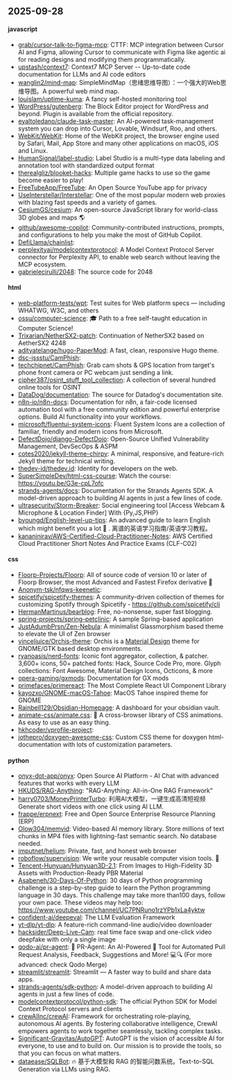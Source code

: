 ## 2025-09-28

#### javascript
* [grab/cursor-talk-to-figma-mcp](https://github.com/grab/cursor-talk-to-figma-mcp): CTTF: MCP integration between Cursor AI and Figma, allowing Cursor to communicate with Figma like agentic ai for reading designs and modifying them programmatically.
* [upstash/context7](https://github.com/upstash/context7): Context7 MCP Server -- Up-to-date code documentation for LLMs and AI code editors
* [wanglin2/mind-map](https://github.com/wanglin2/mind-map): SimpleMindMap（思绪思维导图）：一个强大的Web思维导图。A powerful web mind map.
* [louislam/uptime-kuma](https://github.com/louislam/uptime-kuma): A fancy self-hosted monitoring tool
* [WordPress/gutenberg](https://github.com/WordPress/gutenberg): The Block Editor project for WordPress and beyond. Plugin is available from the official repository.
* [eyaltoledano/claude-task-master](https://github.com/eyaltoledano/claude-task-master): An AI-powered task-management system you can drop into Cursor, Lovable, Windsurf, Roo, and others.
* [WebKit/WebKit](https://github.com/WebKit/WebKit): Home of the WebKit project, the browser engine used by Safari, Mail, App Store and many other applications on macOS, iOS and Linux.
* [HumanSignal/label-studio](https://github.com/HumanSignal/label-studio): Label Studio is a multi-type data labeling and annotation tool with standardized output format
* [therealgliz/blooket-hacks](https://github.com/therealgliz/blooket-hacks): Multiple game hacks to use so the game become easier to play!
* [FreeTubeApp/FreeTube](https://github.com/FreeTubeApp/FreeTube): An Open Source YouTube app for privacy
* [UseInterstellar/Interstellar](https://github.com/UseInterstellar/Interstellar): One of the most popular modern web proxies with blazing fast speeds and a variety of games.
* [CesiumGS/cesium](https://github.com/CesiumGS/cesium): An open-source JavaScript library for world-class 3D globes and maps 🌎
* [github/awesome-copilot](https://github.com/github/awesome-copilot): Community-contributed instructions, prompts, and configurations to help you make the most of GitHub Copilot.
* [DefiLlama/chainlist](https://github.com/DefiLlama/chainlist): 
* [perplexityai/modelcontextprotocol](https://github.com/perplexityai/modelcontextprotocol): A Model Context Protocol Server connector for Perplexity API, to enable web search without leaving the MCP ecosystem.
* [gabrielecirulli/2048](https://github.com/gabrielecirulli/2048): The source code for 2048

#### html
* [web-platform-tests/wpt](https://github.com/web-platform-tests/wpt): Test suites for Web platform specs — including WHATWG, W3C, and others
* [ossu/computer-science](https://github.com/ossu/computer-science): 🎓 Path to a free self-taught education in Computer Science!
* [Trixarian/NetherSX2-patch](https://github.com/Trixarian/NetherSX2-patch): Continuation of NetherSX2 based on AetherSX2 4248
* [adityatelange/hugo-PaperMod](https://github.com/adityatelange/hugo-PaperMod): A fast, clean, responsive Hugo theme.
* [dsc-jssstu/CamPhish](https://github.com/dsc-jssstu/CamPhish): 
* [techchipnet/CamPhish](https://github.com/techchipnet/CamPhish): Grab cam shots & GPS location from target's phone front camera or PC webcam just sending a link.
* [cipher387/osint_stuff_tool_collection](https://github.com/cipher387/osint_stuff_tool_collection): A collection of several hundred online tools for OSINT
* [DataDog/documentation](https://github.com/DataDog/documentation): The source for Datadog's documentation site.
* [n8n-io/n8n-docs](https://github.com/n8n-io/n8n-docs): Documentation for n8n, a fair-code licensed automation tool with a free community edition and powerful enterprise options. Build AI functionality into your workflows.
* [microsoft/fluentui-system-icons](https://github.com/microsoft/fluentui-system-icons): Fluent System Icons are a collection of familiar, friendly and modern icons from Microsoft.
* [DefectDojo/django-DefectDojo](https://github.com/DefectDojo/django-DefectDojo): Open-Source Unified Vulnerability Management, DevSecOps & ASPM
* [cotes2020/jekyll-theme-chirpy](https://github.com/cotes2020/jekyll-theme-chirpy): A minimal, responsive, and feature-rich Jekyll theme for technical writing.
* [thedev-id/thedev.id](https://github.com/thedev-id/thedev.id): Identity for developers on the web.
* [SuperSimpleDev/html-css-course](https://github.com/SuperSimpleDev/html-css-course): Watch the course: https://youtu.be/G3e-cpL7ofc
* [strands-agents/docs](https://github.com/strands-agents/docs): Documentation for the Strands Agents SDK. A model-driven approach to building AI agents in just a few lines of code.
* [ultrasecurity/Storm-Breaker](https://github.com/ultrasecurity/Storm-Breaker): Social engineering tool [Access Webcam & Microphone & Location Finder] With {Py,JS,PHP}
* [byoungd/English-level-up-tips](https://github.com/byoungd/English-level-up-tips): An advanced guide to learn English which might benefit you a lot 🎉 . 离谱的英语学习指南/英语学习教程。
* [kananinirav/AWS-Certified-Cloud-Practitioner-Notes](https://github.com/kananinirav/AWS-Certified-Cloud-Practitioner-Notes): AWS Certified Cloud Practitioner Short Notes And Practice Exams (CLF-C02)

#### css
* [Floorp-Projects/Floorp](https://github.com/Floorp-Projects/Floorp): All of source code of version 10 or later of Floorp Browser, the most Advanced and Fastest Firefox derivative 🦊
* [Anonym-tsk/nfqws-keenetic](https://github.com/Anonym-tsk/nfqws-keenetic): 
* [spicetify/spicetify-themes](https://github.com/spicetify/spicetify-themes): A community-driven collection of themes for customizing Spotify through Spicetify - https://github.com/spicetify/cli
* [HermanMartinus/bearblog](https://github.com/HermanMartinus/bearblog): Free, no-nonsense, super fast blogging.
* [spring-projects/spring-petclinic](https://github.com/spring-projects/spring-petclinic): A sample Spring-based application
* [JustAdumbPrsn/Zen-Nebula](https://github.com/JustAdumbPrsn/Zen-Nebula): A minimalist Glassmorphism based theme to elevate the UI of Zen browser
* [vinceliuice/Orchis-theme](https://github.com/vinceliuice/Orchis-theme): Orchis is a [Material Design](https://material.io) theme for GNOME/GTK based desktop environments.
* [ryanoasis/nerd-fonts](https://github.com/ryanoasis/nerd-fonts): Iconic font aggregator, collection, & patcher. 3,600+ icons, 50+ patched fonts: Hack, Source Code Pro, more. Glyph collections: Font Awesome, Material Design Icons, Octicons, & more
* [opera-gaming/gxmods](https://github.com/opera-gaming/gxmods): Documentation for GX mods
* [primefaces/primereact](https://github.com/primefaces/primereact): The Most Complete React UI Component Library
* [kayozxo/GNOME-macOS-Tahoe](https://github.com/kayozxo/GNOME-macOS-Tahoe): MacOS Tahoe inspired theme for GNOME
* [Rainbell129/Obsidian-Homepage](https://github.com/Rainbell129/Obsidian-Homepage): A dashboard for your obsidian vault.
* [animate-css/animate.css](https://github.com/animate-css/animate.css): 🍿 A cross-browser library of CSS animations. As easy to use as an easy thing.
* [hkhcoder/vprofile-project](https://github.com/hkhcoder/vprofile-project): 
* [jothepro/doxygen-awesome-css](https://github.com/jothepro/doxygen-awesome-css): Custom CSS theme for doxygen html-documentation with lots of customization parameters.

#### python
* [onyx-dot-app/onyx](https://github.com/onyx-dot-app/onyx): Open Source AI Platform - AI Chat with advanced features that works with every LLM
* [HKUDS/RAG-Anything](https://github.com/HKUDS/RAG-Anything): "RAG-Anything: All-in-One RAG Framework"
* [harry0703/MoneyPrinterTurbo](https://github.com/harry0703/MoneyPrinterTurbo): 利用AI大模型，一键生成高清短视频 Generate short videos with one click using AI LLM.
* [frappe/erpnext](https://github.com/frappe/erpnext): Free and Open Source Enterprise Resource Planning (ERP)
* [Olow304/memvid](https://github.com/Olow304/memvid): Video-based AI memory library. Store millions of text chunks in MP4 files with lightning-fast semantic search. No database needed.
* [imputnet/helium](https://github.com/imputnet/helium): Private, fast, and honest web browser
* [roboflow/supervision](https://github.com/roboflow/supervision): We write your reusable computer vision tools. 💜
* [Tencent-Hunyuan/Hunyuan3D-2.1](https://github.com/Tencent-Hunyuan/Hunyuan3D-2.1): From Images to High-Fidelity 3D Assets with Production-Ready PBR Material
* [Asabeneh/30-Days-Of-Python](https://github.com/Asabeneh/30-Days-Of-Python): 30 days of Python programming challenge is a step-by-step guide to learn the Python programming language in 30 days. This challenge may take more than100 days, follow your own pace. These videos may help too: https://www.youtube.com/channel/UC7PNRuno1rzYPb1xLa4yktw
* [confident-ai/deepeval](https://github.com/confident-ai/deepeval): The LLM Evaluation Framework
* [yt-dlp/yt-dlp](https://github.com/yt-dlp/yt-dlp): A feature-rich command-line audio/video downloader
* [hacksider/Deep-Live-Cam](https://github.com/hacksider/Deep-Live-Cam): real time face swap and one-click video deepfake with only a single image
* [qodo-ai/pr-agent](https://github.com/qodo-ai/pr-agent): 🚀 PR-Agent: An AI-Powered 🤖 Tool for Automated Pull Request Analysis, Feedback, Suggestions and More! 💻🔍 (For more advanced: check Qodo Merge)
* [streamlit/streamlit](https://github.com/streamlit/streamlit): Streamlit — A faster way to build and share data apps.
* [strands-agents/sdk-python](https://github.com/strands-agents/sdk-python): A model-driven approach to building AI agents in just a few lines of code.
* [modelcontextprotocol/python-sdk](https://github.com/modelcontextprotocol/python-sdk): The official Python SDK for Model Context Protocol servers and clients
* [crewAIInc/crewAI](https://github.com/crewAIInc/crewAI): Framework for orchestrating role-playing, autonomous AI agents. By fostering collaborative intelligence, CrewAI empowers agents to work together seamlessly, tackling complex tasks.
* [Significant-Gravitas/AutoGPT](https://github.com/Significant-Gravitas/AutoGPT): AutoGPT is the vision of accessible AI for everyone, to use and to build on. Our mission is to provide the tools, so that you can focus on what matters.
* [dataease/SQLBot](https://github.com/dataease/SQLBot): 🔥 基于大模型和 RAG 的智能问数系统。Text-to-SQL Generation via LLMs using RAG.
